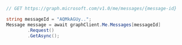 <!-- markdownlint-disable MD041 -->

```csharp
// GET https://graph.microsoft.com/v1.0/me/messages/{message-id}

string messageId = "AQMkAGUy..";
Message message = await graphClient.Me.Messages[messageId]
        .Request()
        .GetAsync();
```

